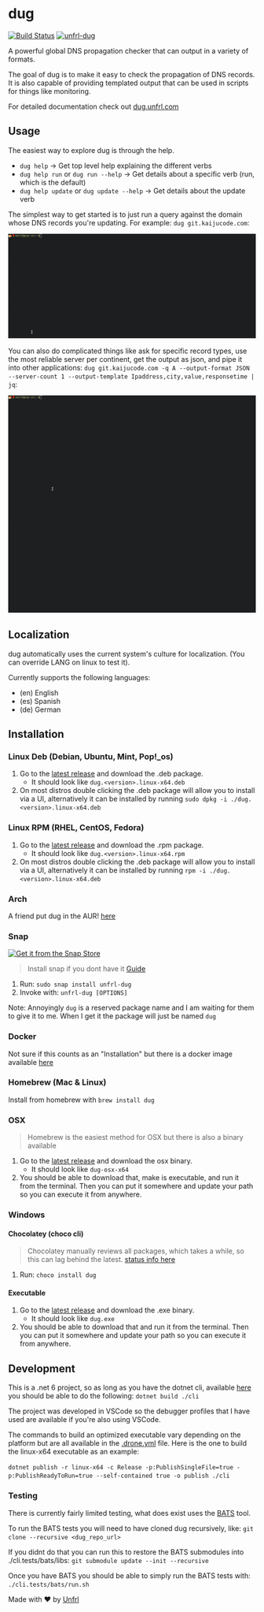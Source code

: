 # dug

[![Build Status](https://drone.kaijucode.com/api/badges/unfrl/dug/status.svg)](https://drone.kaijucode.com/unfrl/dug)
[![unfrl-dug](https://snapcraft.io/unfrl-dug/badge.svg)](https://snapcraft.io/unfrl-dug)

A powerful global DNS propagation checker that can output in a variety of formats.

The goal of dug is to make it easy to check the propagation of DNS records. It is also capable of providing templated output that can be used in scripts for things like monitoring.

For detailed documentation check out [dug.unfrl.com](https://dug.unfrl.com)

## Usage

The easiest way to explore dug is through the help.

- `dug help` -> Get top level help explaining the different verbs
- `dug help run` or `dug run --help` -> Get details about a specific verb (run, which is the default)
- `dug help update` or `dug update --help` -> Get details about the update verb

The simplest way to get started is to just run a query against the domain whose DNS records you're updating.
For example: `dug git.kaijucode.com`:

![](cli/Resources/gif1.gif)

You can also do complicated things like ask for specific record types, use the most reliable server per continent, get the output as json, and pipe it into other applications: `dug git.kaijucode.com -q A --output-format JSON --server-count 1 --output-template Ipaddress,city,value,responsetime | jq`:

![](cli/Resources/gif2.gif)

## Localization

dug automatically uses the current system's culture for localization. (You can override LANG on linux to test it).

Currently supports the following languages:

- (en) English
- (es) Spanish
- (de) German

## Installation

### Linux Deb (Debian, Ubuntu, Mint, Pop!\_os)

1. Go to the [latest release](https://github.com/unfrl/dug/releases/latest) and download the .deb package.
   - It should look like `dug.<version>.linux-x64.deb`
2. On most distros double clicking the .deb package will allow you to install via a UI, alternatively it can be installed by running `sudo dpkg -i ./dug.<version>.linux-x64.deb`

### Linux RPM (RHEL, CentOS, Fedora)

1. Go to the [latest release](https://github.com/unfrl/dug/releases/latest) and download the .rpm package.
   - It should look like `dug.<version>.linux-x64.rpm`
2. On most distros double clicking the .deb package will allow you to install via a UI, alternatively it can be installed by running `rpm -i ./dug.<version>.linux-x64.deb`

### Arch

A friend put dug in the AUR! [here](https://aur.archlinux.org/packages/dug-git/)

### Snap

[![Get it from the Snap Store](https://snapcraft.io/static/images/badges/en/snap-store-black.svg)](https://snapcraft.io/unfrl-dug)

> Install snap if you dont have it [Guide](https://snapcraft.io/docs/getting-started#heading--install)

1. Run: `sudo snap install unfrl-dug`
2. Invoke with: `unfrl-dug [OPTIONS]`

Note: Annoyingly `dug` is a reserved package name and I am waiting for them to give it to me. When I get it the package will just be named `dug`

### Docker

Not sure if this counts as an "Installation" but there is a docker image available [here](https://hub.docker.com/r/unfrl/dug)

### Homebrew (Mac & Linux)

Install from homebrew with `brew install dug`

### OSX
> Homebrew is the easiest method for OSX but there is also a binary available

1. Go to the [latest release](https://github.com/unfrl/dug/releases/latest) and download the osx binary.
   - It should look like `dug-osx-x64`
2. You should be able to download that, make is executable, and run it from the terminal. Then you can put it somewhere and update your path so you can execute it from anywhere.

### Windows

#### Chocolatey (choco cli)

> Chocolatey manually reviews all packages, which takes a while, so this can lag behind the latest. [status info here](https://chocolatey.org/packages/dug)

1. Run: `choco install dug`

#### Executable

1. Go to the [latest release](https://github.com/unfrl/dug/releases/latest) and download the .exe binary.
   - It should look like `dug.exe`
2. You should be able to download that and run it from the terminal. Then you can put it somewhere and update your path so you can execute it from anywhere.

## Development

This is a .net 6 project, so as long as you have the dotnet cli, available [here](https://dotnet.microsoft.com/download/dotnet/6.0) you should be able to do the following: `dotnet build ./cli`

The project was developed in VSCode so the debugger profiles that I have used are available if you're also using VSCode.

The commands to build an optimized executable vary depending on the platform but are all available in the [.drone.yml](.ci/.drone.yml) file. Here is the one to build the linux-x64 executable as an example:

`dotnet publish -r linux-x64 -c Release -p:PublishSingleFile=true -p:PublishReadyToRun=true --self-contained true -o publish ./cli`

### Testing

There is currently fairly limited testing, what does exist uses the [BATS](https://github.com/sstephenson/bats) tool.

To run the BATS tests you will need to have cloned dug recursively, like: `git clone --recursive <dug_repo_url>`

If you didnt do that you can run this to restore the BATS submodules into ./cli.tests/bats/libs: `git submodule update --init --recursive`

Once you have BATS you should be able to simply run the BATS tests with: `./cli.tests/bats/run.sh`

Made with ❤️ by [Unfrl](https://unfrl.com)

